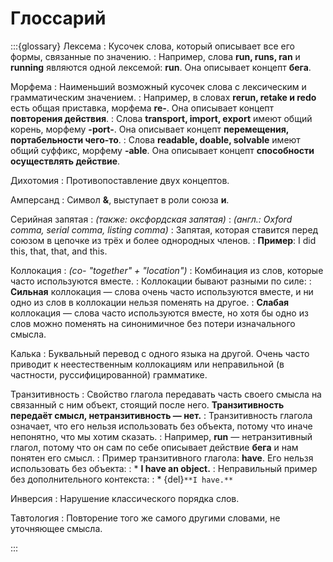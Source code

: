 # Глоссарий

:::{glossary}
Лексема
: Кусочек слова, который описывает все его формы, связанные по значению. 
: Например, слова **run, runs, ran** и **running** являются одной лексемой: **run**. Она описывает концепт **бега**.

Морфема
: Наименьший возможный кусочек слова с лексическим и грамматическим значением.
: Например, в словах **rerun, retake и redo** есть общая приставка, морфема **re-**. Она описывает концепт **повторения действия**.
: Слова **transport, import, export** имеют общий корень, морфему **-port-**. Она описывает концепт **перемещения, портабельности чего-то**.
: Слова **readable, doable, solvable** имеют общий суффикс, морфему **-able**. Она описывает концепт **способности осуществлять действие**.

Дихотомия
: Противопоставление двух концептов.

Амперсанд
: Символ **&**, выступает в роли союза **и**.

Серийная запятая
: *(также: оксфордская запятая)*
: *(англ.: Oxford comma, serial comma, listing comma)*
: Запятая, которая ставится перед союзом в цепочке из трёх и более однородных членов.
: **Пример**: I did this, that, that, and this.

Коллокация
: *(co- "together" + "location")*
: Комбинация из слов, которые часто используются вместе.
: Коллокации бывают разными по силе:
: **Сильная** коллокация — слова очень часто используются вместе, и ни одно из слов в коллокации нельзя поменять на другое.
: **Слабая** коллокация — слова часто используются вместе, но хотя бы одно из слов можно поменять на синонимичное без потери изначального смысла.

Калька
: Буквальный перевод с одного языка на другой. Очень часто приводит к неестественным коллокациям или неправильной (в частности, руссифицированной) грамматике.

Транзитивность
: Свойство глагола передавать часть своего смысла на связанный с ним объект, стоящий после него. **Транзитивность передаёт смысл, нетранзитивность — нет.**
: Транзитивность глагола означает, что его нельзя использовать без объекта, потому что иначе непонятно, что мы хотим сказать. 
: Например, **run** — нетранзитивный глагол, потому что он сам по себе описывает действие **бега** и нам понятен его смысл. 
: Пример транзитивного глагола: **have**. Его нельзя использовать без объекта:
: * **I have an object.** 
: Неправильный пример без дополнительного контекста:
: * {del}`**I have.**`

Инверсия
: Нарушение классического порядка слов.

Тавтология
: Повторение того же самого другими словами, не уточняющее смысла.

:::

